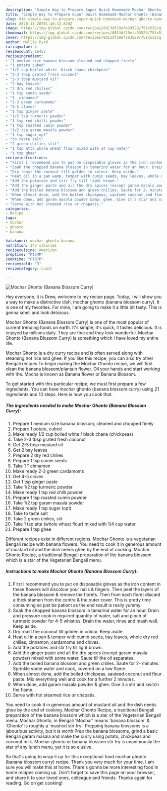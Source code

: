 ```yaml
---
description: "Simple Way to Prepare Super Quick Homemade Mochar Ghonto (Banana Blossom Curry)"
title: "Simple Way to Prepare Super Quick Homemade Mochar Ghonto (Banana Blossom Curry)"
slug: 910-simple-way-to-prepare-super-quick-homemade-mochar-ghonto-banana-blossom-curry
date: 2020-11-28T01:40:13.849Z
image: https://img-global.cpcdn.com/recipes/8013df28efa93529/751x532cq70/mochar-ghonto-banana-blossom-curry-recipe-main-photo.jpg
thumbnail: https://img-global.cpcdn.com/recipes/8013df28efa93529/751x532cq70/mochar-ghonto-banana-blossom-curry-recipe-main-photo.jpg
cover: https://img-global.cpcdn.com/recipes/8013df28efa93529/751x532cq70/mochar-ghonto-banana-blossom-curry-recipe-main-photo.jpg
author: Mollie Byrd
ratingvalue: 4
reviewcount: 16453
recipeingredient:
- "1 medium size banana blossom cleaned and chopped finely"
- "1 potato cubed"
- "1/2 cup boiled white  black chana chickpeas"
- "2-3 tbsp grated fresh coconut"
- "2-3 tbsp mustard oil"
- "2 bay leaves"
- "2 dry red chilies"
- "1 tsp cumin seeds"
- "1  cinnamon"
- "2-3 green cardamoms"
- "4-5 cloves"
- "1 tsp ginger paste"
- "1/2 tsp turmeric powder"
- "1 tsp red chilli powder"
- "1 tsp roasted cumin powder"
- "1/2 tsp garam masala powder"
- "1 tsp sugar opt"
- "to taste salt"
- "2 green chilies slit"
- "1 tsp atta whole wheat flour mixed with 14 cup water"
- "1 tsp ghee"
recipeinstructions:
- "First I recommend you to put on disposable gloves as the iron content in these flowers will discolour your nails &amp; fingers. Then peel the layers of the banana blossom &amp; remove the florets. Then from each floret discard a thick stamen from the centre &amp; the outer cover. This is pretty time consuming so just be patient as the end result is really yummy."
- "Soak the chopped banana blossom in tamarind water for an hour. Drain and pressure cook in required quantity of water, salt and pinch of turmeric powder for 4-5 whistles. Drain the water, rinse and mash well. Keep aside."
- "Dry roast the coconut till golden in colour. Keep aside."
- "Heat oil in a pan &amp; temper with cumin seeds, bay leaves, whole dry red chilies, cinnamon, cardamoms and cloves."
- "Add the potatoes and stir fry till light brown."
- "Add the ginger paste and all the dry spices (except garam masala powder) mixed with some water. Saute till the oil separates."
- "Add the boiled banana blossom and green chilies. Saute for 2- minutes. Sprinkle some water and cook, covered on a low flame."
- "When almost done, add the boiled chickpeas, sauteed coconut and flour paste. Mix everything well and cook for a further 2 minutes."
- "When done, add garam masala powder &amp; ghee. Give it a stir and switch the flame."
- "Serve with hot steamed rice or chapatis."
categories:
- Recipe
tags:
- mochar
- ghonto
- banana

katakunci: mochar ghonto banana 
nutrition: 143 calories
recipecuisine: American
preptime: "PT34M"
cooktime: "PT37M"
recipeyield: "3"
recipecategory: Lunch

---
```



![Mochar Ghonto (Banana Blossom Curry)](https://img-global.cpcdn.com/recipes/8013df28efa93529/751x532cq70/mochar-ghonto-banana-blossom-curry-recipe-main-photo.jpg)

Hey everyone, it is Drew, welcome to my recipe page. Today, I will show you a way to make a distinctive dish, mochar ghonto (banana blossom curry). It is one of my favorites. For mine, I am going to make it a little bit tasty. This is gonna smell and look delicious.

Mochar Ghonto (Banana Blossom Curry) is one of the most popular of current trending foods on earth. It's simple, it's quick, it tastes delicious. It is enjoyed by millions daily. They are fine and they look wonderful. Mochar Ghonto (Banana Blossom Curry) is something which I have loved my entire life.

Mochar Ghonto is a dry curry recipe and is often served along with steaming hot rice and ghee. If you like this recipe, you can also try other Bengali recipes To begin making the Mochar Ghonto recipe, we will first clean the banana blossom/plantain flower. Oil your hands and start working with the. Mocha is known as Banana flower or Banana Blossom.


To get started with this particular recipe, we must first prepare a few ingredients. You can have mochar ghonto (banana blossom curry) using 21 ingredients and 10 steps. Here is how you cook that.

<!--inarticleads1-->

##### The ingredients needed to make Mochar Ghonto (Banana Blossom Curry):

1. Prepare 1 medium size banana blossom, cleaned and chopped finely
1. Prepare 1 potato, cubed
1. Make ready 1/2 cup boiled white / black chana (chickpeas)
1. Take 2-3 tbsp grated fresh coconut
1. Get 2-3 tbsp mustard oil
1. Get 2 bay leaves
1. Prepare 2 dry red chilies
1. Prepare 1 tsp cumin seeds
1. Take 1 &#34; cinnamon
1. Make ready 2-3 green cardamoms
1. Get 4-5 cloves
1. Get 1 tsp ginger paste
1. Take 1/2 tsp turmeric powder
1. Make ready 1 tsp red chilli powder
1. Prepare 1 tsp roasted cumin powder
1. Take 1/2 tsp garam masala powder
1. Make ready 1 tsp sugar (opt)
1. Take to taste salt
1. Take 2 green chilies, slit
1. Take 1 tsp atta (whole wheat flour) mixed with 1/4 cup water
1. Prepare 1 tsp ghee


Different recipes exist in different regions. Mochar Ghonto is a vegetarian Bengali recipe with banana flowers. You need to cook it in generous amount of mustard oil and the dish needs ghee by the end of cooking. Mochar Ghonto Recipe, a traditional Bengali preparation of the banana blossom which is a star of the Vegetarian Bengali menu. 

<!--inarticleads2-->

##### Instructions to make Mochar Ghonto (Banana Blossom Curry):

1. First I recommend you to put on disposable gloves as the iron content in these flowers will discolour your nails &amp; fingers. Then peel the layers of the banana blossom &amp; remove the florets. Then from each floret discard a thick stamen from the centre &amp; the outer cover. This is pretty time consuming so just be patient as the end result is really yummy.
1. Soak the chopped banana blossom in tamarind water for an hour. Drain and pressure cook in required quantity of water, salt and pinch of turmeric powder for 4-5 whistles. Drain the water, rinse and mash well. Keep aside.
1. Dry roast the coconut till golden in colour. Keep aside.
1. Heat oil in a pan &amp; temper with cumin seeds, bay leaves, whole dry red chilies, cinnamon, cardamoms and cloves.
1. Add the potatoes and stir fry till light brown.
1. Add the ginger paste and all the dry spices (except garam masala powder) mixed with some water. Saute till the oil separates.
1. Add the boiled banana blossom and green chilies. Saute for 2- minutes. Sprinkle some water and cook, covered on a low flame.
1. When almost done, add the boiled chickpeas, sauteed coconut and flour paste. Mix everything well and cook for a further 2 minutes.
1. When done, add garam masala powder &amp; ghee. Give it a stir and switch the flame.
1. Serve with hot steamed rice or chapatis.


You need to cook it in generous amount of mustard oil and the dish needs ghee by the end of cooking. Mochar Ghonto Recipe, a traditional Bengali preparation of the banana blossom which is a star of the Vegetarian Bengali menu. Mochar Ghonto, in Bengali &#39;Mochar&#39; means &#39;banana blossom&#39; &amp; &#39;Ghonto&#39; is roughly a &#39;mashed stir fry&#39;. Prepping banana blossoms is a labourious activity, but it is worth Prep the banana blossoms, grind a basic Bengali garam masala and make the curry using potato, chickpeas and coconut milk. Mochar ghonto or banana blossom stir fry is unanimously the star of any lunch menu, yet it is so elusive. 

So that's going to wrap it up for this exceptional food mochar ghonto (banana blossom curry) recipe. Thank you very much for your time. I am sure you will make this at home. There's gonna be more interesting food in home recipes coming up. Don't forget to save this page on your browser, and share it to your loved ones, colleague and friends. Thanks again for reading. Go on get cooking!
